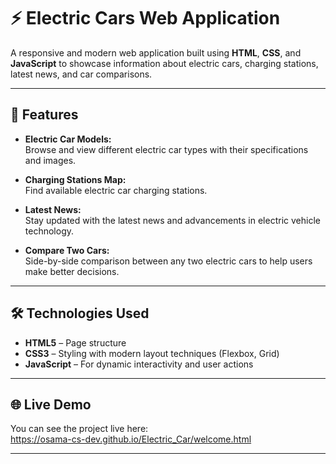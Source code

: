# ⚡ Electric Cars Web Application

A responsive and modern web application built using **HTML**, **CSS**, and **JavaScript** to showcase information about electric cars, charging stations, latest news, and car comparisons.

---

## 🚗 Features

- **Electric Car Models:**  
  Browse and view different electric car types with their specifications and images.

- **Charging Stations Map:**  
  Find available electric car charging stations.

- **Latest News:**  
  Stay updated with the latest news and advancements in electric vehicle technology.

- **Compare Two Cars:**  
  Side-by-side comparison between any two electric cars to help users make better decisions.

---

## 🛠️ Technologies Used

- **HTML5** – Page structure  
- **CSS3** – Styling with modern layout techniques (Flexbox, Grid)  
- **JavaScript** – For dynamic interactivity and user actions  

---

## 🌐 Live Demo

You can see the project live here:  
https://osama-cs-dev.github.io/Electric_Car/welcome.html

---


